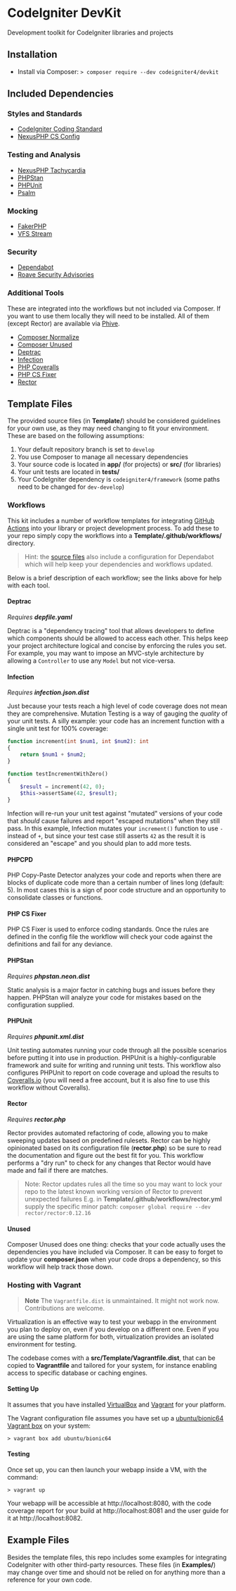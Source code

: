 # CodeIgniter DevKit

Development toolkit for CodeIgniter libraries and projects

## Installation

* Install via Composer: `> composer require --dev codeigniter4/devkit`

## Included Dependencies

### Styles and Standards

* [CodeIgniter Coding Standard](https://github.com/CodeIgniter/coding-standard)
* [NexusPHP CS Config](https://github.com/NexusPHP/cs-config)

### Testing and Analysis

* [NexusPHP Tachycardia](https://github.com/NexusPHP/tachycardia)
* [PHPStan](https://phpstan.org/user-guide/getting-started)
* [PHPUnit](https://phpunit.readthedocs.io)
* [Psalm](https://psalm.dev)

### Mocking

* [FakerPHP](https://fakerphp.github.io)
* [VFS Stream](https://github.com/bovigo/vfsStream/wiki)

### Security

* [Dependabot](https://docs.github.com/en/code-security/supply-chain-security/keeping-your-dependencies-updated-automatically/about-dependabot-version-updates)
* [Roave Security Advisories](https://github.com/Roave/SecurityAdvisories)

### Additional Tools

These are integrated into the workflows but not included via Composer. If you want to use them
locally they will need to be installed. All of them (except Rector) are available via [Phive](https://phar.io/#Tools).

* [Composer Normalize](https://github.com/ergebnis/composer-normalize)
* [Composer Unused](https://github.com/composer-unused/composer-unused)
* [Deptrac](https://github.com/qossmic/deptrac)
* [Infection](https://infection.github.io/)
* [PHP Coveralls](https://php-coveralls.github.io/php-coveralls/)
* [PHP CS Fixer](https://cs.symfony.com/)
* [Rector](https://github.com/rectorphp/rector/)

## Template Files

The provided source files (in **Template/**) should be considered guidelines for your own use,
as they may need changing to fit your environment. These are based on the following assumptions:

1. Your default repository branch is set to `develop`
2. You use Composer to manage all necessary dependencies
3. Your source code is located in **app/** (for projects) or **src/** (for libraries)
4. Your unit tests are located in **tests/**
5. Your CodeIgniter dependency is `codeigniter4/framework` (some paths need to be changed for `dev-develop`)

### Workflows

This kit includes a number of workflow templates for integrating [GitHub Actions](https://docs.github.com/en/actions)
into your library or project development process. To add these to your repo simply copy the
workflows into a **Template/.github/workflows/** directory.

> Hint: the [source files](src/.github) also include a configuration for Dependabot which will help keep your dependencies and workflows updated.

Below is a brief description of each workflow; see the links above for help with each tool.

#### Deptrac

*Requires **depfile.yaml***

Deptrac is a "dependency tracing" tool that allows developers to define which components should
be allowed to access each other. This helps keep your project architecture logical and concise
by enforcing the rules you set. For example, you may want to impose an MVC-style architecture
by allowing a `Controller` to use any `Model` but not vice-versa.

#### Infection

*Requires **infection.json.dist***

Just because your tests reach a high level of code coverage does not mean they are comprehensive.
Mutation Testing is a way of gauging the *quality* of your unit tests. A silly example: your
code has an increment function with a single unit test for 100% coverage:

```php
function increment(int $num1, int $num2): int
{
    return $num1 + $num2;
}

function testIncrementWithZero()
{
    $result = increment(42, 0);
    $this->assertSame(42, $result);
}
```

Infection will re-run your unit test against "mutated" versions of your code that *should*
cause failures and report "escaped mutations" when they still pass. In this example, Infection
mutates your `increment()` function to use `-` instead of `+`, but since your test case
still asserts `42` as the result it is considered an "escape" and you should plan to add
more tests.

#### PHPCPD

PHP Copy-Paste Detector analyzes your code and reports when there are blocks of duplicate code
more than a certain number of lines long (default: 5). In most cases this is a sign of poor
code structure and an opportunity to consolidate classes or functions.

#### PHP CS Fixer

PHP CS Fixer is used to enforce coding standards. Once the rules are defined in the config file
the workflow will check your code against the definitions and fail for any deviance.

#### PHPStan

*Requires **phpstan.neon.dist***

Static analysis is a major factor in catching bugs and issues before they happen. PHPStan will
analyze your code for mistakes based on the configuration supplied.

#### PHPUnit

*Requires **phpunit.xml.dist***

Unit testing automates running your code through all the possible scenarios before putting it
into use in production. PHPUnit is a highly-configurable framework and suite for writing and
running unit tests. This workflow also configures PHPUnit to report on code coverage and
upload the results to [Coveralls.io](https://coveralls.io) (you will need a free account,
but it is also fine to use this workflow without Coveralls).

#### Rector

*Requires **rector.php***

Rector provides automated refactoring of code, allowing you to make sweeping updates based on
predefined rulesets. Rector can be highly opinionated based on its configuration file (**rector.php**)
so be sure to read the documentation and figure out the best fit for you. This workflow performs
a "dry run" to check for any changes that Rector would have made and fail if there are matches.

> Note: Rector updates rules all the time so you may want to lock your repo to the latest known working version of Rector to prevent unexpected failures
> E.g. in **Template/.github/workflows/rector.yml** supply the specific minor patch: `composer global require --dev rector/rector:0.12.16`

#### Unused

Composer Unused does one thing: checks that your code actually uses the dependencies you
have included via Composer. It can be easy to forget to update your **composer.json** when
your code drops a dependency, so this workflow will help track those down.

### Hosting with Vagrant

> **Note**
> The `Vagrantfile.dist` is unmaintained. It might not work now.
> Contributions are welcome.

Virtualization is an effective way to test your webapp in the environment you
plan to deploy on, even if you develop on a different one.
Even if you are using the same platform for both, virtualization provides an
isolated environment for testing.

The codebase comes with a **src/Template/Vagrantfile.dist**, that can be copied to **Vagrantfile**
and tailored for your system, for instance enabling access to specific database or caching engines.

#### Setting Up

It assumes that you have installed [VirtualBox](https://www.virtualbox.org/wiki/Downloads) and
[Vagrant](https://www.vagrantup.com/downloads.html)
for your platform.

The Vagrant configuration file assumes you have set up a [ubuntu/bionic64 Vagrant box](https://app.vagrantup.com/ubuntu/boxes/bionic64) on your system:

```console
> vagrant box add ubuntu/bionic64
```

#### Testing

Once set up, you can then launch your webapp inside a VM, with the command:

```console
> vagrant up
```

Your webapp will be accessible at http://localhost:8080, with the code coverage
report for your build at http://localhost:8081 and the user guide for
it at http://localhost:8082.

## Example Files

Besides the template files, this repo includes some examples for integrating CodeIgniter
with other third-party resources. These files (in **Examples/**) may change over time and
should not be relied on for anything more than a reference for your own code.
